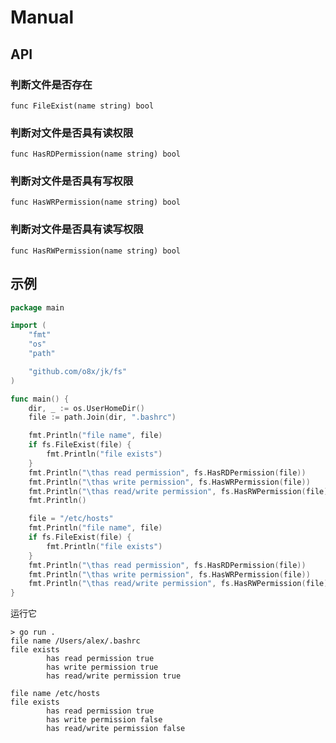 Manual
===

## API

### 判断文件是否存在

    func FileExist(name string) bool

### 判断对文件是否具有读权限

    func HasRDPermission(name string) bool

### 判断对文件是否具有写权限

    func HasWRPermission(name string) bool

### 判断对文件是否具有读写权限

    func HasRWPermission(name string) bool

## 示例

```go
package main

import (
	"fmt"
	"os"
	"path"

	"github.com/o8x/jk/fs"
)

func main() {
	dir, _ := os.UserHomeDir()
	file := path.Join(dir, ".bashrc")

	fmt.Println("file name", file)
	if fs.FileExist(file) {
		fmt.Println("file exists")
	}
	fmt.Println("\thas read permission", fs.HasRDPermission(file))
	fmt.Println("\thas write permission", fs.HasWRPermission(file))
	fmt.Println("\thas read/write permission", fs.HasRWPermission(file))
	fmt.Println()

	file = "/etc/hosts"
	fmt.Println("file name", file)
	if fs.FileExist(file) {
		fmt.Println("file exists")
	}
	fmt.Println("\thas read permission", fs.HasRDPermission(file))
	fmt.Println("\thas write permission", fs.HasWRPermission(file))
	fmt.Println("\thas read/write permission", fs.HasRWPermission(file))
}
```

运行它

```shell
> go run .
file name /Users/alex/.bashrc
file exists
        has read permission true
        has write permission true
        has read/write permission true

file name /etc/hosts
file exists
        has read permission true
        has write permission false
        has read/write permission false
```
